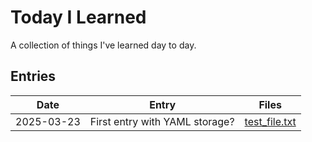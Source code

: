# Today I Learned

A collection of things I've learned day to day.

## Entries

| Date | Entry | Files |
| ---- | ----- | ----- |
| 2025-03-23 | First entry with YAML storage? | [test_file.txt](til/files/2025-03-23_test_file.txt) |
